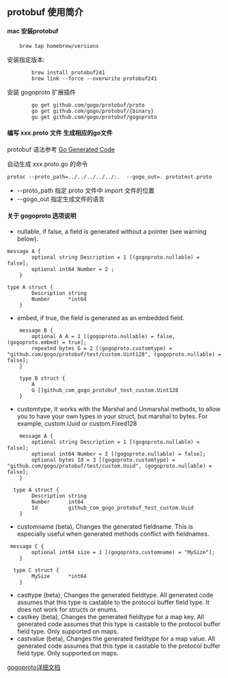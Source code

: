 ## protobuf 使用简介

#### mac 安装protobuf
        brew tap homebrew/versions 
      
安装指定版本:    
```
        brew install protobuf241
        brew link --force --overwrite protobuf241
```

安装 gogoproto 扩展插件
```
        go get github.com/gogo/protobuf/proto
        go get github.com/gogo/protobuf/{binary}
        go get github.com/gogo/protobuf/gogoproto
```

#### 编写 xxx.proto 文件 生成相应的go文件
protobuf 语法参考 [Go Generated Code](https://developers.google.com/protocol-buffers/docs/reference/go-generated)

自动生成 xxx.proto.go 的命令
```
protoc --proto_path=../../../../../:.  --gogo_out=. prototest.proto
```

* --proto_path 指定 proto 文件中 import 文件的位置
* --gogo_out 指定生成文件的语言

####  关于 gogoproto 选项说明

* nullable, if false, a field is generated without a pointer (see warning below).
```
message A {
		optional string Description = 1 [(gogoproto.nullable) = false];
		optional int64 Number = 2 ;
	}
  
type A struct {
		Description string
		Number      *int64
	} 
```

* embed, if true, the field is generated as an embedded field.
```
	message B {
		optional A A = 1 [(gogoproto.nullable) = false, (gogoproto.embed) = true];
		repeated bytes G = 2 [(gogoproto.customtype) = "github.com/gogo/protobuf/test/custom.Uint128", (gogoproto.nullable) = false];
	}

	type B struct {
		A
		G []github_com_gogo_protobuf_test_custom.Uint128
	}
```

* customtype, It works with the Marshal and Unmarshal methods, to allow you to have your own types in your struct, but marshal to bytes. For example, custom.Uuid or custom.Fixed128
```
	message A {
		optional string Description = 1 [(gogoproto.nullable) = false];
		optional int64 Number = 2 [(gogoproto.nullable) = false];
		optional bytes Id = 3 [(gogoproto.customtype) = "github.com/gogo/protobuf/test/custom.Uuid", (gogoproto.nullable) = false];
	}
  
  type A struct {
		Description string
		Number      int64
		Id          github_com_gogo_protobuf_test_custom.Uuid
	}
```

* customname (beta), Changes the generated fieldname. This is especially useful when generated methods conflict with fieldnames.
```
 message C {
		optional int64 size = 1 [(gogoproto.customname) = "MySize"];
	}
  
  type C struct {
		MySize		*int64
	}

```

* casttype (beta), Changes the generated fieldtype.  All generated code assumes that this type is castable to the protocol buffer field type.  It does not work for structs or enums.
* castkey (beta), Changes the generated fieldtype for a map key.  All generated code assumes that this type is castable to the protocol buffer field type.  Only supported on maps.
* castvalue (beta), Changes the generated fieldtype for a map value.  All generated code assumes that this type is castable to the protocol buffer field type.  Only supported on maps.

[gogoproto详细文档](https://github.com/gogo/protobuf/blob/master/gogoproto/doc.go)
